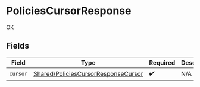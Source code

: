 # PoliciesCursorResponse

OK


## Fields

| Field                                                                                      | Type                                                                                       | Required                                                                                   | Description                                                                                |
| ------------------------------------------------------------------------------------------ | ------------------------------------------------------------------------------------------ | ------------------------------------------------------------------------------------------ | ------------------------------------------------------------------------------------------ |
| `cursor`                                                                                   | [Shared\PoliciesCursorResponseCursor](../../Models/Shared/PoliciesCursorResponseCursor.md) | :heavy_check_mark:                                                                         | N/A                                                                                        |